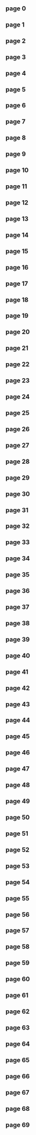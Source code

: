 ### page 0

### page 1

### page 2

### page 3

### page 4


### page 5

### page 6

### page 7

### page 8




### page 9


### page 10

### page 11

### page 12


### page 13

### page 14

### page 15

### page 16

### page 17



### page 18

### page 19

### page 20

### page 21

### page 22

### page 23

### page 24

### page 25

### page 26

### page 27

### page 28

### page 29

### page 30

### page 31

### page 32

### page 33

### page 34

### page 35

### page 36

### page 37

### page 38

### page 39


### page 40

### page 41



### page 42



### page 43

### page 44

### page 45

### page 46

### page 47

### page 48


### page 49

### page 50

### page 51

### page 52

### page 53

### page 54

### page 55

### page 56

### page 57

### page 58



### page 59

### page 60

### page 61

### page 62

### page 63

### page 64


### page 65



### page 66



### page 67













### page 68

### page 69
